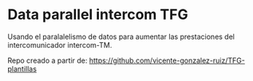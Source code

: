 # Data parallel intercom TFG

Usando el paralalelismo de datos para aumentar las prestaciones del intercomunicador intercom-TM.

Repo creado a partir de: https://github.com/vicente-gonzalez-ruiz/TFG-plantillas
